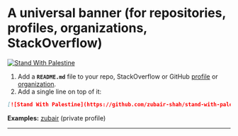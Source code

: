 # A universal banner (for repositories, profiles, organizations, StackOverflow)

[![Stand With Palestine](https://github.com/zubair-shah/stand-with-palestine/blob/main/Banners/Banner1.svg)](https://stand-with-palestine.vercel.app)

1. Add a **`README.md`** file to your repo, StackOverflow or GitHub [profile](https://docs.github.com/en/account-and-profile/setting-up-and-managing-your-github-profile/customizing-your-profile/managing-your-profile-readme) or [organization](https://docs.github.com/en/organizations/collaborating-with-groups-in-organizations/customizing-your-organizations-profile).
2. Add a single line on top of it:

```md
[![Stand With Palestine](https://github.com/zubair-shah/stand-with-palestine/blob/main/Banners/Banner1.svg)](https://stand-with-palestine.vercel.app)
```

**Examples:** [zubair](https://github.com/zubair-shah) (private profile)

---

